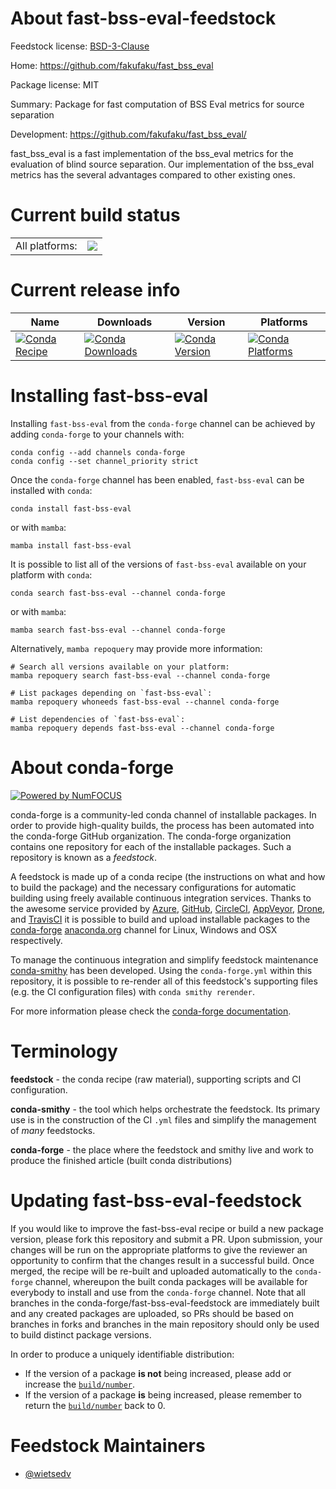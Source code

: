 About fast-bss-eval-feedstock
=============================

Feedstock license: [BSD-3-Clause](https://github.com/conda-forge/fast-bss-eval-feedstock/blob/main/LICENSE.txt)

Home: https://github.com/fakufaku/fast_bss_eval

Package license: MIT

Summary: Package for fast computation of BSS Eval metrics for source separation

Development: https://github.com/fakufaku/fast_bss_eval/

fast_bss_eval is a fast implementation of the bss_eval metrics for the evaluation of blind source separation. Our implementation of the bss_eval metrics has the several advantages compared to other existing ones.


Current build status
====================


<table><tr><td>All platforms:</td>
    <td>
      <a href="https://dev.azure.com/conda-forge/feedstock-builds/_build/latest?definitionId=17545&branchName=main">
        <img src="https://dev.azure.com/conda-forge/feedstock-builds/_apis/build/status/fast-bss-eval-feedstock?branchName=main">
      </a>
    </td>
  </tr>
</table>

Current release info
====================

| Name | Downloads | Version | Platforms |
| --- | --- | --- | --- |
| [![Conda Recipe](https://img.shields.io/badge/recipe-fast--bss--eval-green.svg)](https://anaconda.org/conda-forge/fast-bss-eval) | [![Conda Downloads](https://img.shields.io/conda/dn/conda-forge/fast-bss-eval.svg)](https://anaconda.org/conda-forge/fast-bss-eval) | [![Conda Version](https://img.shields.io/conda/vn/conda-forge/fast-bss-eval.svg)](https://anaconda.org/conda-forge/fast-bss-eval) | [![Conda Platforms](https://img.shields.io/conda/pn/conda-forge/fast-bss-eval.svg)](https://anaconda.org/conda-forge/fast-bss-eval) |

Installing fast-bss-eval
========================

Installing `fast-bss-eval` from the `conda-forge` channel can be achieved by adding `conda-forge` to your channels with:

```
conda config --add channels conda-forge
conda config --set channel_priority strict
```

Once the `conda-forge` channel has been enabled, `fast-bss-eval` can be installed with `conda`:

```
conda install fast-bss-eval
```

or with `mamba`:

```
mamba install fast-bss-eval
```

It is possible to list all of the versions of `fast-bss-eval` available on your platform with `conda`:

```
conda search fast-bss-eval --channel conda-forge
```

or with `mamba`:

```
mamba search fast-bss-eval --channel conda-forge
```

Alternatively, `mamba repoquery` may provide more information:

```
# Search all versions available on your platform:
mamba repoquery search fast-bss-eval --channel conda-forge

# List packages depending on `fast-bss-eval`:
mamba repoquery whoneeds fast-bss-eval --channel conda-forge

# List dependencies of `fast-bss-eval`:
mamba repoquery depends fast-bss-eval --channel conda-forge
```


About conda-forge
=================

[![Powered by
NumFOCUS](https://img.shields.io/badge/powered%20by-NumFOCUS-orange.svg?style=flat&colorA=E1523D&colorB=007D8A)](https://numfocus.org)

conda-forge is a community-led conda channel of installable packages.
In order to provide high-quality builds, the process has been automated into the
conda-forge GitHub organization. The conda-forge organization contains one repository
for each of the installable packages. Such a repository is known as a *feedstock*.

A feedstock is made up of a conda recipe (the instructions on what and how to build
the package) and the necessary configurations for automatic building using freely
available continuous integration services. Thanks to the awesome service provided by
[Azure](https://azure.microsoft.com/en-us/services/devops/), [GitHub](https://github.com/),
[CircleCI](https://circleci.com/), [AppVeyor](https://www.appveyor.com/),
[Drone](https://cloud.drone.io/welcome), and [TravisCI](https://travis-ci.com/)
it is possible to build and upload installable packages to the
[conda-forge](https://anaconda.org/conda-forge) [anaconda.org](https://anaconda.org/)
channel for Linux, Windows and OSX respectively.

To manage the continuous integration and simplify feedstock maintenance
[conda-smithy](https://github.com/conda-forge/conda-smithy) has been developed.
Using the ``conda-forge.yml`` within this repository, it is possible to re-render all of
this feedstock's supporting files (e.g. the CI configuration files) with ``conda smithy rerender``.

For more information please check the [conda-forge documentation](https://conda-forge.org/docs/).

Terminology
===========

**feedstock** - the conda recipe (raw material), supporting scripts and CI configuration.

**conda-smithy** - the tool which helps orchestrate the feedstock.
                   Its primary use is in the construction of the CI ``.yml`` files
                   and simplify the management of *many* feedstocks.

**conda-forge** - the place where the feedstock and smithy live and work to
                  produce the finished article (built conda distributions)


Updating fast-bss-eval-feedstock
================================

If you would like to improve the fast-bss-eval recipe or build a new
package version, please fork this repository and submit a PR. Upon submission,
your changes will be run on the appropriate platforms to give the reviewer an
opportunity to confirm that the changes result in a successful build. Once
merged, the recipe will be re-built and uploaded automatically to the
`conda-forge` channel, whereupon the built conda packages will be available for
everybody to install and use from the `conda-forge` channel.
Note that all branches in the conda-forge/fast-bss-eval-feedstock are
immediately built and any created packages are uploaded, so PRs should be based
on branches in forks and branches in the main repository should only be used to
build distinct package versions.

In order to produce a uniquely identifiable distribution:
 * If the version of a package **is not** being increased, please add or increase
   the [``build/number``](https://docs.conda.io/projects/conda-build/en/latest/resources/define-metadata.html#build-number-and-string).
 * If the version of a package **is** being increased, please remember to return
   the [``build/number``](https://docs.conda.io/projects/conda-build/en/latest/resources/define-metadata.html#build-number-and-string)
   back to 0.

Feedstock Maintainers
=====================

* [@wietsedv](https://github.com/wietsedv/)

